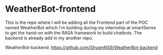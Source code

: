 # WeatherBot-frontend

This is the repo where I will be adding all the Frontend part of the POC named WeatherBot which I'm building during my internship at smartSense to get the hand-on with the RASA framework to build chatbots. The backend is already add in my another repo.

WeatherBot-backend: https://github.com/ShyamNS9/WeatherBot-backend